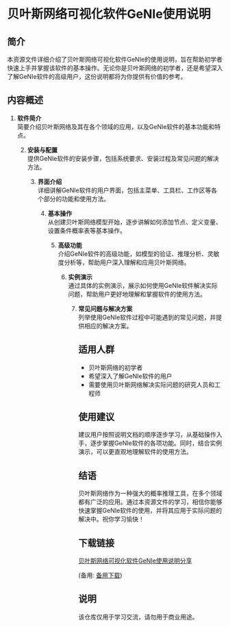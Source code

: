 # 贝叶斯网络可视化软件GeNIe使用说明

## 简介
本资源文件详细介绍了贝叶斯网络可视化软件GeNIe的使用说明，旨在帮助初学者快速上手并掌握该软件的基本操作。无论你是贝叶斯网络的初学者，还是希望深入了解GeNIe软件的高级用户，这份说明都将为你提供有价值的参考。

## 内容概述
1. **软件简介**  
   简要介绍贝叶斯网络及其在各个领域的应用，以及GeNIe软件的基本功能和特点。

   2. **安装与配置**  
      提供GeNIe软件的安装步骤，包括系统要求、安装过程及常见问题的解决方法。

      3. **界面介绍**  
         详细讲解GeNIe软件的用户界面，包括主菜单、工具栏、工作区等各个部分的功能和使用方法。

         4. **基本操作**  
            从创建贝叶斯网络模型开始，逐步讲解如何添加节点、定义变量、设置条件概率表等基本操作。

            5. **高级功能**  
               介绍GeNIe软件的高级功能，如模型的验证、推理分析、灵敏度分析等，帮助用户深入理解和应用贝叶斯网络。

               6. **实例演示**  
                  通过具体的实例演示，展示如何使用GeNIe软件解决实际问题，帮助用户更好地理解和掌握软件的使用方法。

                  7. **常见问题与解决方案**  
                     列举使用GeNIe软件过程中可能遇到的常见问题，并提供相应的解决方案。

                     ## 适用人群
                     - 贝叶斯网络的初学者
                     - 希望深入了解GeNIe软件的用户
                     - 需要使用贝叶斯网络解决实际问题的研究人员和工程师

                     ## 使用建议
                     建议用户按照说明文档的顺序逐步学习，从基础操作入手，逐步掌握GeNIe软件的各项功能。同时，结合实例演示，可以更直观地理解软件的使用方法。

                     ## 结语
                     贝叶斯网络作为一种强大的概率推理工具，在多个领域都有广泛的应用。通过本资源文件的学习，相信你能够快速掌握GeNIe软件的使用，并将其应用于实际问题的解决中。祝你学习愉快！

                     ## 下载链接
                     [贝叶斯网络可视化软件GeNIe使用说明分享](https://pan.quark.cn/s/507b3488a0bc) 

                     (备用: [备用下载](https://pan.baidu.com/s/1L9TTouwRbpoheMdZlbmhVQ?pwd=1234))

                     ## 说明

                     该仓库仅用于学习交流，请勿用于商业用途。
